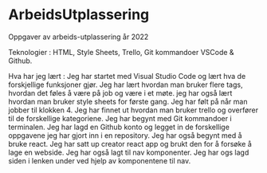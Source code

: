 # ArbeidsUtplassering
Oppgaver av arbeids-utplassering år 2022

Teknologier : HTML, Style Sheets, Trello, Git kommandoer VSCode & Github.

Hva har jeg lært : Jeg har startet med Visual Studio Code og lært hva de forskjellige funksjoner gjør. Jeg har lært hvordan man bruker flere tags, hvordan det føles å være på job og være i et møte. jeg har også lært hvordan man bruker style sheets for første gang. Jeg har følt på når man jobber til klokken 4. Jeg har finnet ut hvordan man bruker trello og overfører til de forskellige kategoriene. Jeg har begynt med Git kommandoer i terminalen. Jeg har lagd en Github konto og legget in de forskellige oppgavene jeg har gjort inn i en repository. Jeg har også begynt med å bruke react. Jeg har satt up creator react app og brukt den for å forsøke å lage en webside. Jeg har også lagt til nav komponenter. Jeg har ogs lagd siden i lenken under ved hjelp av komponentene til nav.
